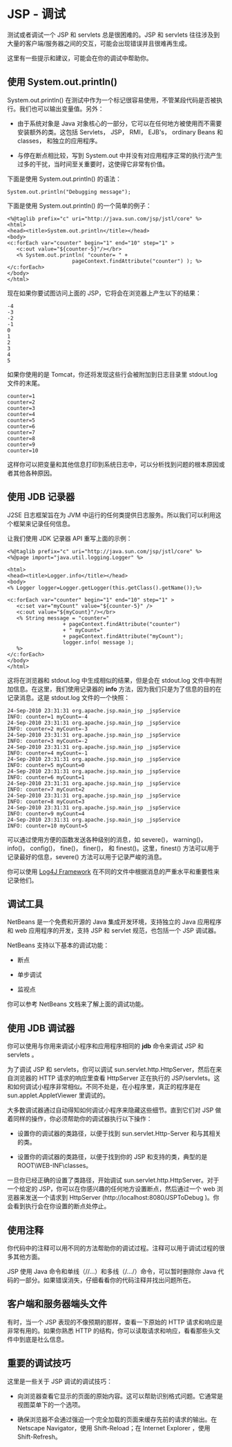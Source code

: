 # JSP - 调试 

测试或者调试一个 JSP 和 servlets 总是很困难的。JSP 和 servlets 往往涉及到大量的客户端/服务器之间的交互，可能会出现错误并且很难再生成。 

这里有一些提示和建议，可能会在你的调试中帮助你。 

## 使用 System.out.println() 

System.out.println() 在测试中作为一个标记很容易使用，不管某段代码是否被执行。我们也可以输出变量值。另外：

- 由于系统对象是 Java 对象核心的一部分，它可以在任何地方被使用而不需要安装额外的类。这包括 Servlets， JSP， RMI， EJB's， ordinary Beans 和 classes， 和独立的应用程序。

- 与停在断点相比较，写到 System.out 中并没有对应用程序正常的执行流产生过多的干扰，当时间至关重要时，这使得它非常有价值。

下面是使用 System.out.println() 的语法：

```
System.out.println("Debugging message");
```

下面是使用 System.out.println() 的一个简单的例子：

```
<%@taglib prefix="c" uri="http://java.sun.com/jsp/jstl/core" %>
<html>
<head><title>System.out.println</title></head>
<body>
<c:forEach var="counter" begin="1" end="10" step="1" >
   <c:out value="${counter-5}"/></br>
   <% System.out.println( "counter= " + 
                     pageContext.findAttribute("counter") ); %>
</c:forEach>
</body>
</html>
```

现在如果你要试图访问上面的 JSP，它将会在浏览器上产生以下的结果：

```
-4
-3
-2
-1
0
1
2
3
4
5
```


如果你使用的是 Tomcat，你还将发现这些行会被附加到日志目录里 stdout.log  文件的末尾。

```
counter=1
counter=2
counter=3
counter=4
counter=5
counter=6
counter=7
counter=8
counter=9
counter=10
```


这样你可以把变量和其他信息打印到系统日志中，可以分析找到问题的根本原因或者其他各种原因。 

## 使用 JDB 记录器 

J2SE 日志框架旨在为 JVM 中运行的任何类提供日志服务。所以我们可以利用这个框架来记录任何信息。

让我们使用 JDK 记录器 API 重写上面的示例：

```
<%@taglib prefix="c" uri="http://java.sun.com/jsp/jstl/core" %>
<%@page import="java.util.logging.Logger" %>

<html>
<head><title>Logger.info</title></head>
<body>
<% Logger logger=Logger.getLogger(this.getClass().getName());%>

<c:forEach var="counter" begin="1" end="10" step="1" >
   <c:set var="myCount" value="${counter-5}" />
   <c:out value="${myCount}"/></br>
   <% String message = "counter="
                  + pageContext.findAttribute("counter")
                  + " myCount="
                  + pageContext.findAttribute("myCount");
                  logger.info( message );
   %>
</c:forEach>
</body>
</html>
```

这将在浏览器和 stdout.log 中生成相似的结果，但是会在 stdout.log 文件中有附加信息。在这里，我们使用记录器的 **info** 方法，因为我们只是为了信息的目的在记录消息。这是 stdout.log 文件的一个快照：

```
24-Sep-2010 23:31:31 org.apache.jsp.main_jsp _jspService
INFO: counter=1 myCount=-4
24-Sep-2010 23:31:31 org.apache.jsp.main_jsp _jspService
INFO: counter=2 myCount=-3
24-Sep-2010 23:31:31 org.apache.jsp.main_jsp _jspService
INFO: counter=3 myCount=-2
24-Sep-2010 23:31:31 org.apache.jsp.main_jsp _jspService
INFO: counter=4 myCount=-1
24-Sep-2010 23:31:31 org.apache.jsp.main_jsp _jspService
INFO: counter=5 myCount=0
24-Sep-2010 23:31:31 org.apache.jsp.main_jsp _jspService
INFO: counter=6 myCount=1
24-Sep-2010 23:31:31 org.apache.jsp.main_jsp _jspService
INFO: counter=7 myCount=2
24-Sep-2010 23:31:31 org.apache.jsp.main_jsp _jspService
INFO: counter=8 myCount=3
24-Sep-2010 23:31:31 org.apache.jsp.main_jsp _jspService
INFO: counter=9 myCount=4
24-Sep-2010 23:31:31 org.apache.jsp.main_jsp _jspService
INFO: counter=10 myCount=5
```


可以通过使用方便的函数发送各种级别的消息，如 severe()， warning()， info()， config()， fine()， finer()， 和  finest()。这里，finest()  方法可以用于记录最好的信息，severe()  方法可以用于记录严峻的消息。

你可以使用 [Log4J Framework](http://wiki.jikexueyuan.com/project/log4j/) 在不同的文件中根据消息的严重水平和重要性来记录他们。 

## 调试工具

NetBeans 是一个免费和开源的 Java 集成开发环境，支持独立的 Java 应用程序和 web 应用程序的开发，支持 JSP 和 servlet 规范，也包括一个 JSP 调试器。 

NetBeans 支持以下基本的调试功能： 

- 断点

- 单步调试

- 监视点

你可以参考 NetBeans 文档来了解上面的调试功能。

## 使用 JDB 调试器

你可以使用与你用来调试小程序和应用程序相同的 **jdb** 命令来调试 JSP 和 servlets 。

为了调试 JSP 和 servlets，你可以调试 sun.servlet.http.HttpServer，然后在来自浏览器的 HTTP 请求的响应里查看 HttpServer 正在执行的 JSP/servlets。这和如何调试小程序非常相似。不同不处是，在小程序里，真正的程序是在 sun.applet.AppletViewer 里调试的。 

大多数调试器通过自动得知如何调试小程序来隐藏这些细节。直到它们对 JSP 做着同样的操作，你必须帮助你的调试器执行以下操作： 

- 设置你的调试器的类路径，以便于找到 sun.servlet.Http-Server 和与其相关的类。

- 设置你的调试器的类路径，以便于找到你的 JSP 和支持的类，典型的是 ROOT\WEB-INF\classes。

一旦你已经正确的设置了类路径，开始调试 sun.servlet.http.HttpServer。对于一个给定的 JSP，你可以在你感兴趣的任何地方设置断点，然后通过一个 web 浏览器来发送一个请求到 HttpServer (http://localhost:8080/JSPToDebug )。你会看到执行会在你设置的断点处停止。

## 使用注释

你代码中的注释可以用不同的方法帮助你的调试过程。注释可以用于调试过程的很多其他方面。

JSP 使用 Java 命令和单线（//...）和多线（/*...*/）命令，可以暂时删除你 Java 代码的一部分。如果错误消失，仔细看看你的代码注释并找出问题所在。

## 客户端和服务器端头文件 

有时，当一个 JSP 表现的不像预期的那样，查看一下原始的 HTTP 请求和响应是非常有用的。如果你熟悉 HTTP 的结构，你可以读取请求和响应，看看那些头文件中到底是社么信息。

## 重要的调试技巧 

这里是一些关于 JSP 调试的调试技巧：

- 向浏览器查看它显示的页面的原始内容。这可以帮助识别格式问题。它通常是视图菜单下的一个选项。

- 确保浏览器不会通过强迫一个完全加载的页面来缓存先前的请求的输出。在 Netscape Navigator，使用 Shift-Reload；在 Internet Explorer ，使用 Shift-Refresh。

